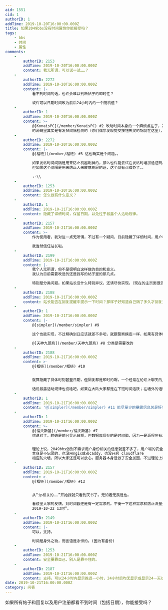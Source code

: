 ```yaml
---
aid: 1551
cid: 1
authorID: 1
addTime: 2019-10-20T16:00:00.000Z
title: 如果2049bbs没有时间属性你能接受吗？
tags:
    - bbs
    - 时间
    - 属性
comments:
    -
        authorID: 2153
        addTime: 2019-10-20T16:00:00.000Z
        content: 我无所谓，可以试一试……？
    -
        authorID: 2272
        addTime: 2019-10-20T16:00:00.000Z
        content: |-
            看不到时间的话，也许会难以判断帖子的即时性？

            或许可以日期时间改为前后24小时内的一个随机值？
    -
        authorID: 1
        addTime: 2019-10-20T16:00:00.000Z
        content: >-
            @[KonaisPC](/member/KonaisPC) #2 改动时间本身的一个麻烦点在于，2049bbs
            的源码里其实是有发帖间隔检测的（你们偶尔发现提交按钮失灵的锅就在这里），二者是有冲突的。
    -
        authorID: 2272
        addTime: 2019-10-20T16:00:00.000Z
        content: |-
            @[榴梿](/member/榴梿) #3 这也确实是个问题。。

            如果发帖时间间隔是用来防止机器刷屏的，那么也许能尝试在发帖时增加验证码。  
            但如果这个间隔是用来防止人来故意刷屏的话，这个就有点难办了。。

            :-\\
    -
        authorID: 1253
        addTime: 2019-10-20T16:00:00.000Z
        content: 怎么做有什么意义？
    -
        authorID: 1
        addTime: 2019-10-21T16:00:00.000Z
        content: 隐藏了详细时间，保留日期，以免过于暴露个人活动规律。
    -
        authorID: 2157
        addTime: 2019-10-21T16:00:00.000Z
        content: >-
            作为使用者，我对这一点无所谓，不过有一个疑问，目前隐藏了详细时间，用户看不到，那么服务器是否记录了准确时间呢？站长是不是依旧可以看到这些内容？  

            我当然信任站长啦。
    -
        authorID: 2199
        addTime: 2019-10-21T16:00:00.000Z
        content: |-
            我个人无所谓，但不是很明白这样做的目的和意义。  
            我认为目前需要改进的还是我写的帖子里的那几点。

            特别是分类问题。如果站长没什么特别异议，还请尽快实现。（现在的主页面很混乱，我害怕会出现姨葱的早期翻版。进而影响论坛后续发展。）
    -
        authorID: 2188
        addTime: 2019-10-21T16:00:00.000Z
        content: 站长能否在回复提醒中提示一下时间？那样子好知道自己隔了多久才回复对方，我是一个在聊天中比较看重时间回复间隔的人
    -
        authorID: 1
        addTime: 2019-10-21T16:00:00.000Z
        content: |-
            @[simpler](/member/simpler) #9

            这个也能实现，不过精确到日应该就差不多吧，就跟警察摸底一样，如果有具体时间很容易被踩点找活动规律

            @[天神九頭鳥](/member/天神九頭鳥) #8 分类是需要改的
    -
        authorID: 2188
        addTime: 2019-10-21T16:00:00.000Z
        content: >-
            @[榴梿](/member/榴梿) #10


            就算隐藏了具体时刻甚至日期，但回复都是即时的啊，一个经常在论坛上聊天的人很容易就掌握其他人的活动规律了。除非能够延迟发布……我觉得延迟发布对聊天体验的影响蛮差的。  

            话说暴露活动规律也没啥吧，如果在大陆大家都是在下班时间活跃；在墙外的话就更不用担心什么了。难道社工能凭此发现什么……？
    -
        authorID: 1
        addTime: 2019-10-21T16:00:00.000Z
        content: '@[simpler](/member/simpler) #11 能尽量少的暴露信息总是好事嘛！大概是从品葱那里习得的神经质反应……'
    -
        authorID: 1
        addTime: 2019-10-21T16:00:00.000Z
        content: >-
            @[懦夫斯基](/member/懦夫斯基) #7
            你说对了，的确是前台显示日期，但数据库保存的是时间戳，因为一是源程序有发帖间隔判断，不能直接改，二是改动太大能力跟不上。


            理论上说，2049bbs做到不索求用户身份相关的信息就差不多了，用户端的安全还得靠用户自己。ip相关的，goyoubbs
            本身是不记录的，也没用ngix或者caddy，也没开启 cloudflare
            相应防火墙，所以大家还是可以放心。服务器本身是做了安全加固，不过理论上都有被攻破的可能……
    -
        authorID: 2157
        addTime: 2019-10-21T16:00:00.000Z
        content: >-
            @[榴梿](/member/榴梿) #13


            从“ip相关的……”开始我就只看到天书了。无知者无畏是也。  

            看楼里大家的反馈，对时间戳还是有一定需求的。平衡一下这种需求和防止流量分析的需求，也许可以把时间模糊到小时为止？例如显示“榴莲 at
            2019-10-22 13时”。
    -
        authorID: 2149
        addTime: 2019-10-21T16:00:00.000Z
        content: |-
            可以，支持。

            时间是身外之物，而言语是永恒的。(因为有备份)
    -
        authorID: 1253
        addTime: 2019-10-21T16:00:00.000Z
        content: 安全要靠自己，别人是靠不住的。
    -
        authorID: 2187
        addTime: 2019-10-21T16:00:00.000Z
        content: 支持。可以24小时内显示推迟一小时，24小时后均无显示或显示24一天以前（区分新旧内容）。
date: 2019-10-21T16:00:00.000Z
category: 问答
---
```


如果所有帖子和回复以及用户注册都看不到时间（包括日期），你能接受吗？
